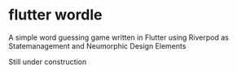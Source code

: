 # flutter wordle
A simple word guessing game written in Flutter using Riverpod as Statemanagement and Neumorphic Design Elements

Still under construction
